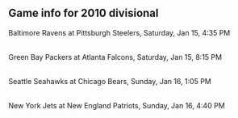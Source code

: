 ## Game info for 2010 divisional
Baltimore Ravens at Pittsburgh Steelers, Saturday, Jan 15, 4:35 PM

<br/>Green Bay Packers at Atlanta Falcons, Saturday, Jan 15, 8:15 PM

<br/>Seattle Seahawks at Chicago Bears, Sunday, Jan 16, 1:05 PM

<br/>New York Jets at New England Patriots, Sunday, Jan 16, 4:40 PM

